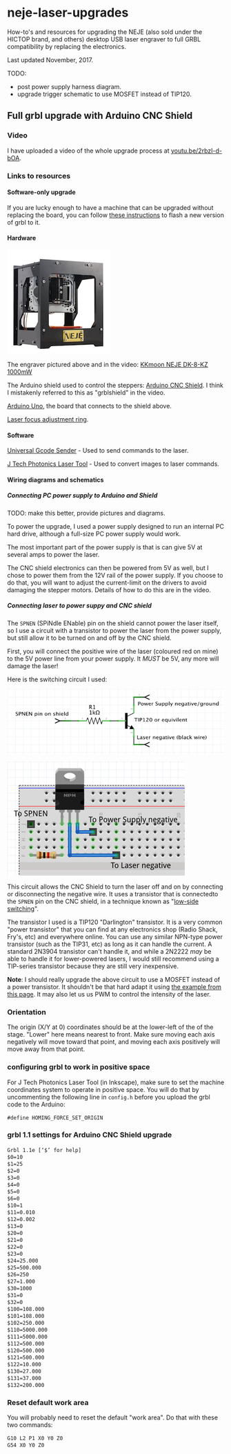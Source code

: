 # neje-laser-upgrades
How-to's and resources for upgrading the NEJE (also sold under the HICTOP brand, and others) desktop USB laser engraver to full GRBL compatibility by replacing the electronics.

Last updated November, 2017.

TODO:

* post power supply harness diagram.
* upgrade trigger schematic to use MOSFET instead of TIP120.

## Full grbl upgrade with Arduino CNC Shield

### Video

I have uploaded a video of the whole upgrade process at [youtu.be/2rbzI-d-bOA](https://youtu.be/2rbzI-d-bOA).

### Links to resources

#### Software-only upgrade

If you are lucky enough to have a machine that can be upgraded without replacing
the board, you can follow [these instructions](http://diyhpl.us/laser_etcher/NEJE_Laser_Etcher/)
to flash a new version of grbl to it.

#### Hardware

![NEJE DK-8-KZ Engraver](images/neje_1000w_laser_engraver_small.jpg "NEJE DK-8-KZ Engraver")

The engraver pictured above and in the video: [KKmoon NEJE DK-8-KZ 1000mW](https://www.amazon.com/gp/product/B01EACK7UG/ref=oh_aui_detailpage_o05_s02)

The Arduino shield used to control the steppers: [Arduino CNC Shield](http://blog.protoneer.co.nz/arduino-cnc-shield/).
I think I mistakenly referred to this as "grblshield" in the video.

[Arduino Uno](https://www.arduino.cc/en/Main/ArduinoBoardUno), the board that connects to the shield above.

[Laser focus adjustment ring](http://www.thingiverse.com/thing:1939313).

#### Software

[Universal Gcode Sender](https://github.com/winder/Universal-G-Code-Sender) -
Used to send commands to the laser.

[J Tech Photonics Laser Tool](https://jtechphotonics.com/?page_id=2012) -
Used to convert images to laser commands.

#### Wiring diagrams and schematics

##### Connecting PC power supply to Arduino and Shield

TODO: make this better, provide pictures and diagrams.

To power the upgrade, I used a power supply designed to run an internal PC
hard drive, although a full-size PC power supply would work.

The most important part of the power supply is that is can give 5V at several
amps to power the laser.

The CNC shield electronics can then be powered from 5V as well, but I chose
to power them from the 12V rail of the power supply. If you choose to do that,
you will want to adjust the current-limit on the drivers to avoid damaging the
stepper motors. Details of how to do this are in the video.

##### Connecting laser to power suppy and CNC shield

The `SPNEN` (SPiNdle ENable) pin on the shield cannot power the laser itself, so
I use a circuit with a transistor to power the laser from the power supply, but
still allow it to be turned on and off by the CNC shield.

First, you will connect the positive wire of the laser (coloured red on mine) to
the 5V power line from your power supply. It *MUST* be 5V, any more will damage
the laser!

Here is the switching circuit I used:

![Laser Trigger schematic](images/laser_trigger_schematic.png "Laser Trigger schematic")

![Laser Trigger breadboard](images/laser_trigger_breadboard.png "Laser Trigger breadboard")


This circuit allows the CNC Shield to turn the laser off and on by connecting or
disconnecting the negative wire. It uses a transistor that is connectedto the `SPNEN` pin on the CNC shield, in a technique known as
"[low-side switching](https://learn.sparkfun.com/tutorials/transistors/applications-i-switches)".

The transistor I used is a TIP120 "Darlington" transistor. It is a very common
"power transistor" that you can find at any electronics shop (Radio Shack,
Fry's, etc) and everywhere online. You can use any similar NPN-type power
transistor (such as the TIP31, etc) as long as it can handle the current. A
standard 2N3904 transistor can't handle it, and while a 2N2222 *may* be able to
handle it for lower-powered lasers, I would still recommend using a TIP-series transistor because they are still very inexpensive.

**Note**: I should really upgrade the above circuit to use a MOSFET instead
of a power transistor. It shouldn't be that hard adapt it using
[the example from this page](http://www.sensitiveresearch.com/elec/DoNotTIP/index.html). It may also
let us us PWM to control the intensity of the laser.

### Orientation

The origin (X/Y at 0) coordinates should be at the lower-left of the of the
stage. "Lower" here means nearest to front. Make sure moving each axis
negatively will move toward that point, and moving each axis positively will
move away from that point.

### configuring grbl to work in positive space

For J Tech Photonics Laser Tool (in Inkscape), make sure to set the machine
coordinates system to operate in positive space. You will do that by
uncommenting the following line in `config.h` before you upload the grbl
code to the Arduino:

```
#define HOMING_FORCE_SET_ORIGIN
```

### grbl 1.1 settings for Arduino CNC Shield upgrade

```
Grbl 1.1e [‘$’ for help]
$0=10
$1=25
$2=0
$3=0
$4=0
$5=0
$6=0
$10=1
$11=0.010
$12=0.002
$13=0
$20=0
$21=0
$22=0
$23=0
$24=25.000
$25=500.000
$26=250
$27=1.000
$30=1000
$31=0
$32=0
$100=108.000
$101=108.000
$102=250.000
$110=5000.000
$111=5000.000
$112=500.000
$120=500.000
$121=500.000
$122=10.000
$130=27.000
$131=37.000
$132=200.000
```

### Reset default work area

You will probably need to reset the default "work area". Do that with these
two commands:

```
G10 L2 P1 X0 Y0 Z0
G54 X0 Y0 Z0
```
